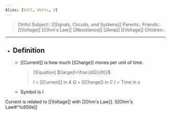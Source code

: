 ```yaml
---
Alias: [Volt, Volts, V]
---
```

> [!Info]
> Subject:: [[Signals, Circuits, and Systems]]
> Parents:: 
> Friends:: [[Voltage]] [[Ohm's Law]] [[Resistance]] [[Amp]] [[Voltage]]
> Children:: 
---
- ## Definition
	- [[Current]] is how much [[Charge]] moves per unit of time.
	  > [!Equation]
	  > $\large{I=\frac{dQ}{dt}}$
	  > 
	  > $I$ = [[Current]] in $A$
	  > $Q$ = [[Charge]] in $C$
	  > $t$ = Time in $s$
	- Symbol is $I$

Current is related to [[Voltage]] with [[Ohm's Law]].
![[Ohm's Law#^1c650e]]